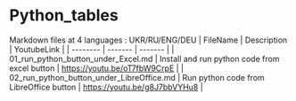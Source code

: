 # Python_tables
Markdown files at 4 languages : UKR/RU/ENG/DEU
| FileName | Description | YoutubeLink |
| -------- | ------- | ------- |
| 01_run_python_button_under_Excel.md | Install and run python code from excel button | https://youtu.be/oT7fbW9CrpE | 
| 02_run_python_button_under_LibreOffice.md | Run python code from LibreOffice button | https://youtu.be/g8J7bbVYHu8 | 
